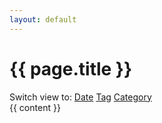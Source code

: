 ```yaml
---
layout: default
---
```


<h1>{{ page.title }}</h1>
<nav class="pipe-separator">
    Switch view to:
    <a href="index.html"{% if page.url == '/blog/' %} class="active"{% endif %}>Date</a>
    <a href="tags.html"{% if page.url == '/blog/tags.html' %} class=" active"{% endif %}>Tag</a>
    <a href="categories.html"{% if page.url == '/blog/categories.html' %} class=" active"{% endif %}>Category</a>
</nav>
{{ content }}
